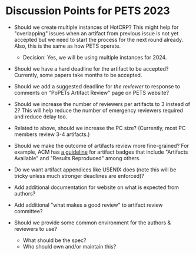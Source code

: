 # Discussion Points for PETS 2023

- Should we create multiple instances of HotCRP? This might help for
  "overlapping" issues when an artifact from previous issue is not yet accepted
  but we need to start the process for the next round already. Also, this is the
  same as how PETS operate.

  - Decision: Yes, we will be using multiple instances for 2024.

- Should we have a hard deadline for the artifact to be accepted? Currently,
  some papers take months to be accepted.

- Should we add a suggested deadline for *the reviewer* to response to comments
  on "PoPETs Artifact Review" page on PETS website?

- Should we increase the number of reviewers per artifacts to 3 instead of 2?
  This will help reduce the number of emergency reviewers required and reduce
  delay too.

- Related to above, should we increase the PC size? (Currently, most PC members
  review 3-4 artifacts.)

- Should we make the outcome of artifacts review more fine-grained? For example,
  ACM has [a
  guideline](https://www.acm.org/publications/policies/artifact-review-and-badging-current)
  for artifact badges that include "Artifacts Available" and "Results
  Reproduced" among others.

- Do we want artifact appendices like USENIX does (note this will be tricky
  unless much stronger deadlines are enforced)?

- Add additional documentation for website on what is expected from authors?

- Add additional "what makes a good review" to artifact review committee?

- Should we provide some common environment for the authors & reviewers to use?
  - What should be the spec?
  - Who should own and/or maintain this?